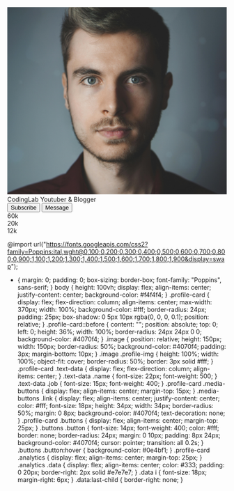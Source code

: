 <!-- //html  -->
<!DOCTYPE html>
<html lang="en">
  <head>
    <meta charset="UTF-8" />
    <meta name="viewport" content="width=device-width, initial-scale=1.0" />
    <link rel="stylesheet" href="style.css" />
    <!-- Boxicons CSS -->
    <link
      href="https://unpkg.com/boxicons@2.1.4/css/boxicons.min.css"
      rel="stylesheet"
    />
    <title>Card Design</title>
  </head>
  <body>
    <div class="profile-card">
      <div class="image">
        <img src="profile.jpg" alt="profile" class="profile-img" />
      </div>
      <div class="text-data">
        <span class="name">CodingLab</span>
        <span class="job">Youtuber & Blogger</span>
      </div>
      <div class="media-buttons">
        <a href="#" style="background: #4267b2" class="link">
          <i class="bx bxl-facebook"></i>
        </a>
        <a href="#" style="background: #1da1f2" class="link">
          <i class="bx bxl-twitter"></i>
        </a>
        <a href="#" style="background: #e1306c" class="link">
          <i class="bx bxl-instagram"></i>
        </a>
        <a href="#" style="background: #ff0000" class="link">
          <i class="bx bxl-youtube"></i>
        </a>
      </div>
      <div class="buttons">
        <button class="button">Subscribe</button>
        <button class="button">Message</button>
      </div>
      <div class="analytics">
        <div class="data">
          <i class="bx bx-heart"></i>
          <span class="number">60k</span>
        </div>
        <div class="data">
          <i class="bx bx-message-rounded"></i>
          <span class="number">20k</span>
        </div>
        <div class="data">
          <i class="bx bx-share"></i>
          <span class="number">12k</span>
        </div>
      </div>
    </div>
  </body>
</html>

<!-- //css -->

@import url("https://fonts.googleapis.com/css2?family=Poppins:ital,wght@0,100;0,200;0,300;0,400;0,500;0,600;0,700;0,800;0,900;1,100;1,200;1,300;1,400;1,500;1,600;1,700;1,800;1,900&display=swap");

- {
  margin: 0;
  padding: 0;
  box-sizing: border-box;
  font-family: "Poppins", sans-serif;
  }
  body {
  height: 100vh;
  display: flex;
  align-items: center;
  justify-content: center;
  background-color: #f4f4f4;
  }
  .profile-card {
  display: flex;
  flex-direction: column;
  align-items: center;
  max-width: 370px;
  width: 100%;
  background-color: #fff;
  border-radius: 24px;
  padding: 25px;
  box-shadow: 0 5px 10px rgba(0, 0, 0, 0.1);
  position: relative;
  }
  .profile-card::before {
  content: "";
  position: absolute;
  top: 0;
  left: 0;
  height: 36%;
  width: 100%;
  border-radius: 24px 24px 0 0;
  background-color: #4070f4;
  }
  .image {
  position: relative;
  height: 150px;
  width: 150px;
  border-radius: 50%;
  background-color: #4070f4;
  padding: 3px;
  margin-bottom: 10px;
  }
  .image .profile-img {
  height: 100%;
  width: 100%;
  object-fit: cover;
  border-radius: 50%;
  border: 3px solid #fff;
  }
  .profile-card .text-data {
  display: flex;
  flex-direction: column;
  align-items: center;
  }
  .text-data .name {
  font-size: 22px;
  font-weight: 500;
  }
  .text-data .job {
  font-size: 15px;
  font-weight: 400;
  }
  .profile-card .media-buttons {
  display: flex;
  align-items: center;
  margin-top: 15px;
  }
  .media-buttons .link {
  display: flex;
  align-items: center;
  justify-content: center;
  color: #fff;
  font-size: 18px;
  height: 34px;
  width: 34px;
  border-radius: 50%;
  margin: 0 8px;
  background-color: #4070f4;
  text-decoration: none;
  }
  .profile-card .buttons {
  display: flex;
  align-items: center;
  margin-top: 25px;
  }
  .buttons .button {
  font-size: 14px;
  font-weight: 400;
  color: #fff;
  border: none;
  border-radius: 24px;
  margin: 0 10px;
  padding: 8px 24px;
  background-color: #4070f4;
  cursor: pointer;
  transition: all 0.2s;
  }
  .buttons .button:hover {
  background-color: #0e4bf1;
  }
  .profile-card .analytics {
  display: flex;
  align-items: center;
  margin-top: 25px;
  }
  .analytics .data {
  display: flex;
  align-items: center;
  color: #333;
  padding: 0 20px;
  border-right: 2px solid #e7e7e7;
  }
  .data i {
  font-size: 18px;
  margin-right: 6px;
  }
  .data:last-child {
  border-right: none;
  }
